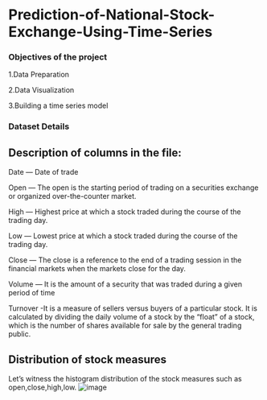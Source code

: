 # Prediction-of-National-Stock-Exchange-Using-Time-Series

### Objectives of the project
1.Data Preparation

2.Data Visualization

3.Building a time series model

### Dataset Details
## Description of columns in the file:
Date — Date of trade

Open — The open is the starting period of trading on a securities exchange or organized over-the-counter market.

High — Highest price at which a stock traded during the course of the trading day.

Low — Lowest price at which a stock traded during the course of the trading day.

Close — The close is a reference to the end of a trading session in the financial markets when the markets close for the day.

Volume — It is the amount of a security that was traded during a given period of time

Turnover -It is a measure of sellers versus buyers of a particular stock. It is calculated by dividing the daily volume of a stock by the “float” of a stock, which is the number of shares available for sale by the general trading public.

## Distribution of stock measures
Let’s witness the histogram distribution of the stock measures such as open,close,high,low.
![image](https://user-images.githubusercontent.com/89696170/138592926-db42f7dc-f9ec-4846-afcf-ff8fa38718e7.png)

